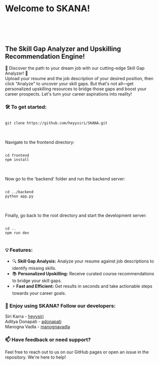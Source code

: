 <h1>Welcome to SKANA!<h1/>
<br>
<h2>The Skill Gap Analyzer and Upskilling Recommendation Engine!</h2>
<p>🚀 Discover the path to your dream job with our cutting-edge Skill Gap Analyzer! 🚀<br>
Upload your resume and the job description of your desired position, then click "Analyze" to uncover your skill gaps. But that's not all—get personalized upskilling resources to bridge those gaps and boost your career prospects. Let's turn your career aspirations into reality!</p>

<h3>🛠️ To get started:</h3>

<pre>
<code>
git clone https://github.com/heyysiri/SKANA.git
</code>
</pre>
<br>
Navigate to the frontend directory:

<pre>
<code>
cd frontend
npm install
</code>
</pre>
<br>
Now go to the 'backend' folder and run the backend server:

<pre>
<code>
cd ../backend
python app.py
</code>
</pre>
<br>
Finally, go back to the root directory and start the development server:

<pre>
<code>
cd ..
npm run dev
</code>
</pre>

<h3>💡 Features:</h3>
<ul>
  <li>🔍 <b>Skill Gap Analysis:</b> Analyze your resume against job descriptions to identify missing skills.</li>
  <li>📚 <b>Personalized Upskilling:</b> Receive curated course recommendations to bridge your skill gaps.</li>
  <li>⚡ <b>Fast and Efficient:</b> Get results in seconds and take actionable steps towards your career goals.</li>
</ul>

<h3>🎉 Enjoy using SKANA? Follow our developers:</h3>
<p>Siri Karra - <a href="https://github.com/heyysiri">heyysiri</a> <br>
Aditya Donapati - <a href="https://github.com/adonapati">adonapati</a> <br>
Manogna Vadla - <a href="https://github.com/manognavadla">manognavadla</a></p>

<h3>📫 Have feedback or need support?</h3>
<p>Feel free to reach out to us on our GitHub pages or open an issue in the repository. We're here to help!</p>
